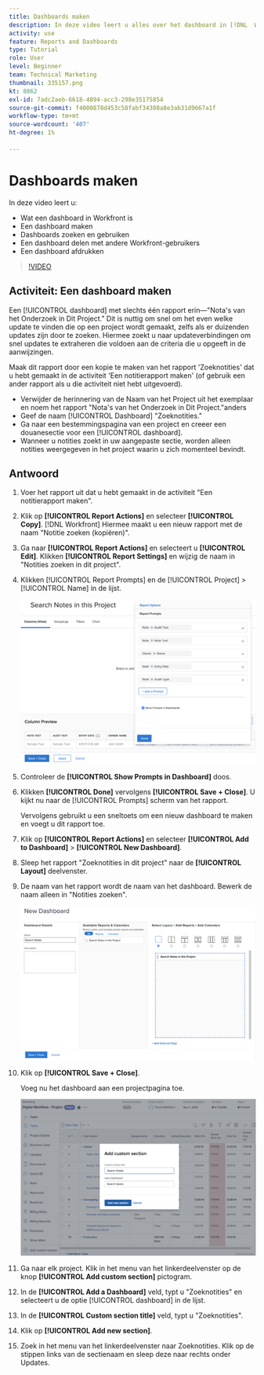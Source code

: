```yaml
---
title: Dashboards maken
description: In deze video leert u alles over het dashboard in [!DNL  Workfront].
activity: use
feature: Reports and Dashboards
type: Tutorial
role: User
level: Beginner
team: Technical Marketing
thumbnail: 335157.png
kt: 8862
exl-id: 7adc2aeb-6618-4894-acc3-298e35175854
source-git-commit: f4000878d453c58fabf34308a8e3ab31d9667a1f
workflow-type: tm+mt
source-wordcount: '407'
ht-degree: 1%

---
```


# Dashboards maken

In deze video leert u:

* Wat een dashboard in Workfront is
* Een dashboard maken
* Dashboards zoeken en gebruiken
* Een dashboard delen met andere Workfront-gebruikers
* Een dashboard afdrukken

>[!VIDEO](https://video.tv.adobe.com/v/335157/?quality=12)

## Activiteit: Een dashboard maken

Een [!UICONTROL dashboard] met slechts één rapport erin—&quot;Nota&#39;s van het Onderzoek in Dit Project.&quot; Dit is nuttig om snel om het even welke update te vinden die op een project wordt gemaakt, zelfs als er duizenden updates zijn door te zoeken. Hiermee zoekt u naar updateverbindingen om snel updates te extraheren die voldoen aan de criteria die u opgeeft in de aanwijzingen.

Maak dit rapport door een kopie te maken van het rapport &#39;Zoeknotities&#39; dat u hebt gemaakt in de activiteit &#39;Een notitierapport maken&#39; (of gebruik een ander rapport als u die activiteit niet hebt uitgevoerd).

* Verwijder de herinnering van de Naam van het Project uit het exemplaar en noem het rapport &quot;Nota&#39;s van het Onderzoek in Dit Project.&quot;anders
* Geef de naam [!UICONTROL Dashboard] &quot;Zoeknotities.&quot;
* Ga naar een bestemmingspagina van een project en creeer een douanesectie voor een [!UICONTROL dashboard].
* Wanneer u notities zoekt in uw aangepaste sectie, worden alleen notities weergegeven in het project waarin u zich momenteel bevindt.

## Antwoord

1. Voer het rapport uit dat u hebt gemaakt in de activiteit &quot;Een notitierapport maken&quot;.
1. Klik op **[!UICONTROL Report Actions]** en selecteer **[!UICONTROL Copy]**. [!DNL Workfront] Hiermee maakt u een nieuw rapport met de naam &quot;Notitie zoeken (kopiëren)&quot;.
1. Ga naar **[!UICONTROL Report Actions]** en selecteert u **[!UICONTROL Edit]**. Klikken **[!UICONTROL Report Settings]** en wijzig de naam in &quot;Notities zoeken in dit project&quot;.
1. Klikken [!UICONTROL Report Prompts] en de [!UICONTROL Project] > [!UICONTROL Name] in de lijst.

   ![Een afbeelding van het scherm om een nieuw dashboard te maken](assets/edit-report-prompts.png)

1. Controleer de **[!UICONTROL Show Prompts in Dashboard]** doos.
1. Klikken **[!UICONTROL Done]** vervolgens **[!UICONTROL Save + Close]**. U kijkt nu naar de [!UICONTROL Prompts] scherm van het rapport.

   Vervolgens gebruikt u een sneltoets om een nieuw dashboard te maken en voegt u dit rapport toe.

1. Klik op **[!UICONTROL Report Actions]** en selecteer **[!UICONTROL Add to Dashboard]** > **[!UICONTROL New Dashboard]**.
1. Sleep het rapport &quot;Zoeknotities in dit project&quot; naar de **[!UICONTROL Layout]** deelvenster.
1. De naam van het rapport wordt de naam van het dashboard. Bewerk de naam alleen in &quot;Notities zoeken&quot;.

   ![Een afbeelding van het scherm om een nieuw dashboard te maken](assets/create-dashboard.png)

1. Klik op **[!UICONTROL Save + Close]**.

   Voeg nu het dashboard aan een projectpagina toe.

   ![Een afbeelding van het scherm om een nieuw dashboard te maken](assets/add-custom-section.png)

1. Ga naar elk project. Klik in het menu van het linkerdeelvenster op de knop **[!UICONTROL Add custom section]** pictogram.
1. In de **[!UICONTROL Add a Dashboard]** veld, typt u &quot;Zoeknotities&quot; en selecteert u de optie [!UICONTROL dashboard] in de lijst.
1. In de **[!UICONTROL Custom section title]** veld, typt u &quot;Zoeknotities&quot;.
1. Klik op **[!UICONTROL Add new section]**.
1. Zoek in het menu van het linkerdeelvenster naar Zoeknotities. Klik op de stippen links van de sectienaam en sleep deze naar rechts onder Updates.
